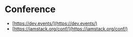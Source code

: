# Conference

* [https://dev.events/](https://dev.events/)
* [https://jamstack.org/conf/](https://jamstack.org/conf/)
